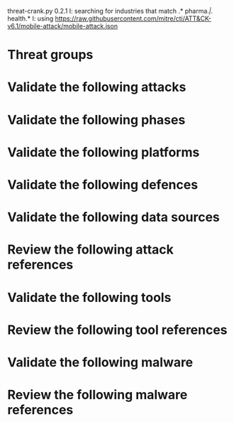 threat-crank.py 0.2.1
I: searching for industries that match .* pharma.*|.* health.*
I: using https://raw.githubusercontent.com/mitre/cti/ATT&CK-v6.1/mobile-attack/mobile-attack.json
# Threat groups


# Validate the following attacks


# Validate the following phases


# Validate the following platforms


# Validate the following defences


# Validate the following data sources


# Review the following attack references


# Validate the following tools


# Review the following tool references


# Validate the following malware


# Review the following malware references


